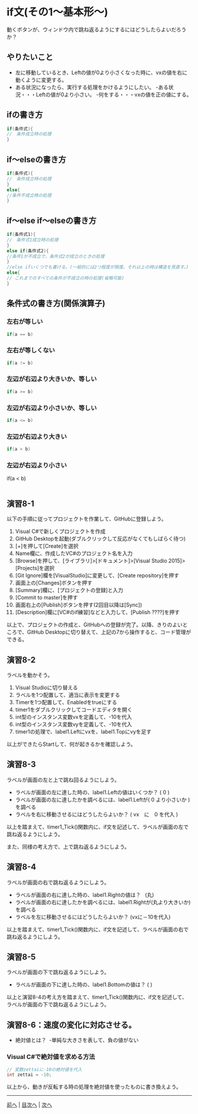 # if文(その1～基本形～)
動くボタンが、ウィンドウ内で跳ね返るようにするにはどうしたらよいだろうか？

## やりたいこと
- 左に移動しているとき、Leftの値が0より小さくなった時に、vxの値を右に動くように変更する。
- ある状況になったら、実行する処理をかけるようにしたい。
 -ある状況・・・Leftの値が0より小さい。
 -何をする・・・vxの値を正の値にする。

## ifの書き方
```cs
if(条件式){
//　条件成立時の処理
}
```

## if～elseの書き方
```cs
if(条件式){
//　条件成立時の処理
}
else{
//条件不成立時の処理
}
```

## if～else if～elseの書き方
```cs
if(条件式1){
//　条件式1成立時の処理
}
else if(条件式2){
//条件1が不成立で、条件式2が成立のときの処理
}
//else ifいくつでも書ける。(一般的には2つ程度が限度。それ以上の時は構造を見直す。)
else{
// これまでのすべての条件が不成立の時の処理(省略可能)
}
```

## 条件式の書き方(関係演算子)
### 左右が等しい

```cs
if(a == b)
```

### 左右が等しくない

```cs
if(a != b)
```

### 左辺が右辺より大きいか、等しい

```cs
if(a >= b)
```

### 左辺が右辺より小さいか、等しい

```cs
if(a <= b)
```

### 左辺が右辺より大きい

```cs
if(a > b)
```

### 左辺が右辺より小さい
if(a < b)
```cs
```

## 演習8-1
以下の手順に従ってプロジェクトを作業して、GitHubに登録しよう。

1.	Visual C#で新しくプロジェクトを作成
2.	GitHub Desktopを起動(ダブルクリックして反応がなくてもしばらく待つ)
3.	[+]を押して[Create]を選択
4.	Name欄に、作成したVC#のプロジェクト名を入力
5.	[Browse]を押して、[ライブラリ]>[ドキュメント]>[Visual Studio 2015]>[Projects]を選択
6.	 [Git Ignore]欄を[VisualStudio]に変更して、[Create repository]を押す
7.	画面上の[Changes]ボタンを押す
8.	[Summary]欄に、[プロジェクトの登録]と入力
9.	[Commit to master]を押す
10.	画面右上の[Publish]ボタンを押す(2回目以降は[Sync])
11.	[Description]欄に[VC#のif練習]などと入力して、[Publish ????]を押す

以上で、プロジェクトの作成と、GitHubへの登録が完了。以降、きりのよいところで、GitHub Desktopに切り替えて、上記の7から操作すると、コード管理ができる。

## 演習8-2
ラベルを動かそう。

1.	Visual Studioに切り替える
2.	ラベルを1つ配置して、適当に表示を変更する
3.	Timerを1つ配置して、Enabledをtrueにする
4.	timer1をダブルクリックしてコードエディタを開く
5.	int型のインスタンス変数vxを定義して、-10を代入
6.	int型のインスタンス変数vyを定義して、-10を代入
7.	timer1の処理で、label1.Leftにvxを、label1.Topにvyを足す

以上ができたらStartして、何が起きるかを確認しよう。

## 演習8-3
ラベルが画面の左と上で跳ね回るようにしよう。

- ラベルが画面の左に達した時の、label1.Leftの値はいくつか？ ( 0 )
- ラベルが画面の左に達したかを調べるには、label1.Leftが( 0 より小さいか )を調べる
- ラベルを右に移動させるにはどうしたらよいか？ ( vx　に　0 を代入 )

以上を踏まえて、timer1_Tick()関数内に、if文を記述して、ラベルが画面の左で跳ね返るようにしよう。

また、同様の考え方で、上で跳ね返るようにしよう。

## 演習8-4
ラベルが画面の右で跳ね返るようにしよう。
- ラベルが画面の右に達した時の、label1.Rightの値は？    (丸)
- ラベルが画面の右に達したかを調べるには、label1.Rightが(丸より大きいか)を調べる
- ラベルを左に移動させるにはどうしたらよいか？ (vxに－10を代入)

以上を踏まえて、timer1_Tick()関数内に、if文を記述して、ラベルが画面の右で跳ね返るようにしよう。

## 演習8-5
ラベルが画面の下で跳ね返るようにしよう。

- ラベルが画面の下に達した時の、label1.Bottomの値は？   ( )

以上と演習8-4の考え方を踏まえて、timer1_Tick()関数内に、if文を記述して、ラベルが画面の下で跳ね返るようにしよう。

## 演習8-6：速度の変化に対応させる。
- 絶対値とは？
  -単純な大きさを表して、負の値がない

### Visual C#で絶対値を求める方法

```cs
// 変数zettaiに-10の絶対値を代入
int zettai = -10;
```

以上から、動きが反転する時の処理を絶対値を使ったものに書き換えよう。

---

[前へ](07.md) | [目次へ](README.md#%E7%9B%AE%E6%AC%A1) | [次へ](09.md)
